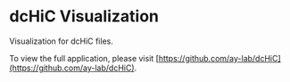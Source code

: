 # dcHiC Visualization

Visualization for dcHiC files. 

To view the full application, please visit [https://github.com/ay-lab/dcHiC](https://github.com/ay-lab/dcHiC). 
